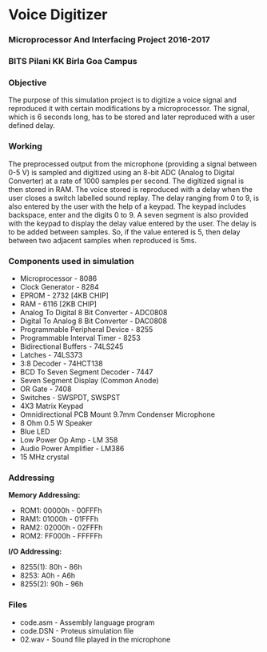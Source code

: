 # Voice Digitizer
### Microprocessor And Interfacing Project 2016-2017
### BITS Pilani KK Birla Goa Campus

### Objective
The purpose of this simulation project is to digitize a voice signal and reproduced it with certain modifications by a microprocessor. The signal, which is 6 seconds long, has to be stored and later reproduced with a user defined delay.

### Working
The pre­processed output from the microphone (providing a signal between 0-5 V) is sampled and digitized using an 8­-bit ADC (Analog to Digital Converter) at a rate of 1000 samples per second. The digitized signal is then stored in RAM. The voice stored is reproduced with a delay when the user closes a switch labelled sound
replay. The delay ranging from 0 to 9, is also entered by the user with the help of a key­pad. The keypad includes backspace, enter and the digits 0­ to 9. A seven segment is also provided with the keypad to display the delay value entered by the user. The delay is to be added between samples. So, if the value entered is 5, then delay between two adjacent samples when reproduced is 5ms.

### Components used in simulation
* Microprocessor - 8086
* Clock Generator­ ​- 8284
* EPROM​ ­- 2732 [4KB CHIP]
* RAM -­ 6116 [2KB CHIP]
* Analog To Digital 8 Bit Converter -­ ADC0808
* Digital To Analog 8 Bit Converter -­ DAC0808
* Programmable Peripheral Device ​-­ 8255
* Programmable Interval Timer­ - 8253
* Bi­directional Buffers­​ - 74LS245
* Latches­​ - 74LS373
* 3:8 Decoder ­​- 74HCT138
* BCD To Seven Segment Decoder­ ​- 7447
* Seven Segment Display (Common Anode)­
* OR Gate­​ - 7408
* Switches­ ​- SWSPDT, SWSPST
* 4X3 Matrix Keypad
* Omnidirectional PCB Mount 9.7mm Condenser Microphone
* ​8 Ohm 0.5 W Speaker
* Blue LED
* Low Power Op Amp­ ​- LM 358
* Audio Power Amplifier - LM386
* 15 MHz crystal

### Addressing

**Memory Addressing:**
* ROM1: 00000h - 00FFFh
* RAM1: 01000h - 01FFFh
* RAM2: 02000h - 02FFFh
* ROM2: FF000h - FFFFFh

**I/O Addressing:**
* 8255(1): 80h - 86h
* 8253: A0h - A6h
* 8255(2): 90h - 96h

### Files
* code.asm - Assembly language program
* code.DSN - Proteus simulation file
* 02.wav - Sound file played in the microphone